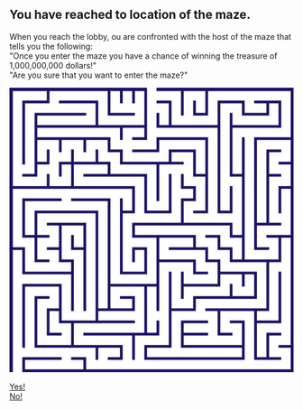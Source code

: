 ## You have reached to location of the maze.
When you reach the lobby, ou are confronted with the host of the maze that tells you the following:   
"Once you enter the maze you have a chance of winning the treasure of 1,000,000,000 dollars!"   
"Are you sure that you want to enter the maze?"   

![Maze](../images/maze.png)
  
[Yes!](enter-maze.md)   
[No!](enter-maze-no.md)